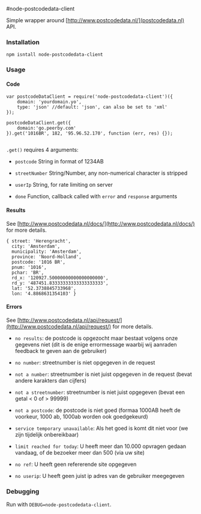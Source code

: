 #node-postcodedata-client

Simple wrapper around [http://www.postcodedata.nl/](postcodedata.nl) API.

### Installation

```
npm isntall node-postcodedata-client
```

### Usage

#### Code

```
var postcodeDataClient = require('node-postcodedata-client')({
    domain: 'yourdomain.yo',
    type: 'json' //default: 'json', can also be set to 'xml'
});

postcodeDataClient.get({
    domain:'go.peerby.com'
}).get('1016BR', 182, '95.96.52.170', function (err, res) {});


```
`.get()` requires 4 arguments:

- `postcode` String in format of 1234AB

- `streetNumber` String/Number, any non-numerical character is stripped

- `userIp` String, for rate limiting on server

- `done` Function, callback called with `error` and `response` arguments

#### Results

See [http://www.postcodedata.nl/docs/](http://www.postcodedata.nl/docs/) for more details.

```
{ street: 'Herengracht',
  city: 'Amsterdam',
  municipality: 'Amsterdam',
  province: 'Noord-Holland',
  postcode: '1016 BR',
  pnum: '1016',
  pchar: 'BR',
  rd_x: '120927.50000000000000000000',
  rd_y: '487451.83333333333333333333',
  lat: '52.3738845733968',
  lon: '4.8868631354103' }

```

#### Errors

See [http://www.postcodedata.nl/api/request/](http://www.postcodedata.nl/api/request/) for more details.

- `no results`: de postcode is opgezocht maar bestaat volgens onze gegevens niet (dit is de enige errormessage waarbij wij aanraden feedback te geven aan de gebruiker)

- `no number`: streetnumber is niet opgegeven in de request

- `not a number`: streetnumber is niet juist opgegeven in de request (bevat andere karakters dan cijfers)

- `not a streetnumber`: streetnumber is niet juist opgegeven (bevat een getal < 0 of > 99999)

- `not a postcode`: de postcode is niet goed (formaa 1000AB heeft de voorkeur, 1000 ab, 1000ab worden ook goedgekeurd)

- `service temporary unavailable`: Als het goed is komt dit niet voor (we zijn tijdelijk onbereikbaar)

- `limit reached for today`: U heeft meer dan 10.000 opvragen gedaan vandaag, of de bezoeker meer dan 500 (via uw site)

- `no ref`: U heeft geen refererende site opgegeven

- `no userip`: U heeft geen juist ip adres van de gebruiker meegegeven


### Debugging

Run with `DEBUG=node-postcodedata-client`.

